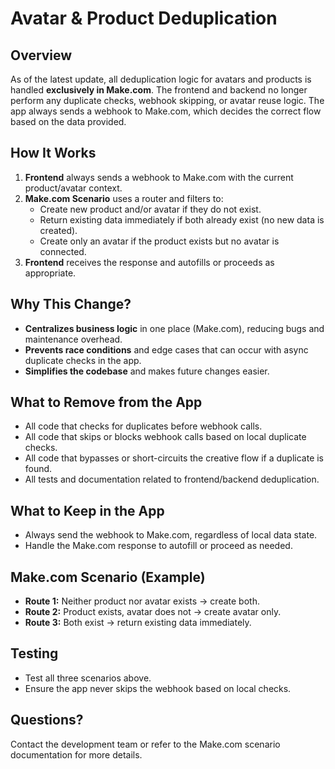 # Avatar & Product Deduplication

## Overview

As of the latest update, all deduplication logic for avatars and products is handled **exclusively in Make.com**. The frontend and backend no longer perform any duplicate checks, webhook skipping, or avatar reuse logic. The app always sends a webhook to Make.com, which decides the correct flow based on the data provided.

## How It Works

1. **Frontend** always sends a webhook to Make.com with the current product/avatar context.
2. **Make.com Scenario** uses a router and filters to:
   - Create new product and/or avatar if they do not exist.
   - Return existing data immediately if both already exist (no new data is created).
   - Create only an avatar if the product exists but no avatar is connected.
3. **Frontend** receives the response and autofills or proceeds as appropriate.

## Why This Change?
- **Centralizes business logic** in one place (Make.com), reducing bugs and maintenance overhead.
- **Prevents race conditions** and edge cases that can occur with async duplicate checks in the app.
- **Simplifies the codebase** and makes future changes easier.

## What to Remove from the App
- All code that checks for duplicates before webhook calls.
- All code that skips or blocks webhook calls based on local duplicate checks.
- All code that bypasses or short-circuits the creative flow if a duplicate is found.
- All tests and documentation related to frontend/backend deduplication.

## What to Keep in the App
- Always send the webhook to Make.com, regardless of local data state.
- Handle the Make.com response to autofill or proceed as needed.

## Make.com Scenario (Example)
- **Route 1:** Neither product nor avatar exists → create both.
- **Route 2:** Product exists, avatar does not → create avatar only.
- **Route 3:** Both exist → return existing data immediately.

## Testing
- Test all three scenarios above.
- Ensure the app never skips the webhook based on local checks.

## Questions?
Contact the development team or refer to the Make.com scenario documentation for more details. 